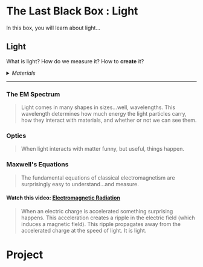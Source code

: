 # The Last Black Box : Light
In this box, you will learn about light...

## Light
What is light? How do we measure it? How to **create** it?

<details><summary><i>Materials</i></summary><p>

Name|Depth|Description| # |Data|Link|
:-------|:---:|:----------|:-:|:--:|:--:|
Lightbulb|10|Mini incandescent bulb (6 V)|1|[-D-](/boxes/light/_resources/datasheets/lamp_G501.pdf)|[-L-](https://uk.farnell.com/cml-innovative-technologies/g501/lamp-mes-g3-1-2-6-5v-1-95w/dp/1139207)

</p></details><hr>

### The EM Spectrum
> Light comes in many shapes in sizes...well, wavelengths. This wavelength determines how much energy the light particles carry, how they interact with materials, and whether or not we can see them.


### Optics
> When light interacts with matter funny, but useful, things happen.


### Maxwell's Equations
> The fundamental equations of classical electromagnetism are surprisingly easy to understand...and measure.


#### Watch this video: [Electromagnetic Radiation](https://vimeo.com/1032447600)
> When an electric charge is accelerated something surprising happens. This acceleration creates a ripple in the electric field (which induces a magnetic field). This ripple propagates away from the accelerated charge at the speed of light. It is light.


# Project
